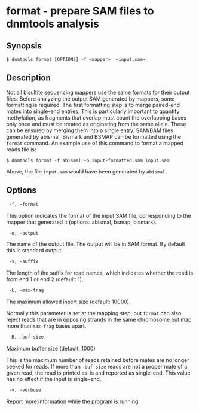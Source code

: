 # format - prepare SAM files to dnmtools analysis

## Synopsis

```shell
$ dnmtools format [OPTIONS] -f <mapper>  <input.sam>
```

## Description

Not all bisulfite sequencing mappers use the same formats for their
output files. Before analyzing the output SAM generated by mappers,
some formatting is required. The first formatting step is to merge
paired-end mates into single-end entries. This is particularly
important to quantify methylation, as fragments that overlap must
count the overlapping bases only once and must be treated as
originating from the same allele. These can be ensured by merging them
into a single entry.  SAM/BAM files generated by abismal, Bismark and
BSMAP can be formatted using the `format` command. An example use of
this command to format a mapped reads file is:

```shell
$ dnmtools format -f abismal -o input-formatted.sam input.sam
```

Above, the file `input.sam` would have been generated by `abismal`.

## Options

```txt
 -f, -format
```

This option indicates the format of the input SAM file, corresponding
to the mapper that generated it (options: abismal, bsmap, bismark).

```txt
 -o, -output
```

The name of the output file. The output will be in SAM format. By
default this is standard output.

```txt
 -s, -suffix
```

The length of the suffix for read names, which indicates whether the
read is from end 1 or end 2 (default: 1).

```txt
 -L, -max-frag
```

The maximum allowed insert size (default: 10000).

Normally this parameter is set at the mapping step, but `format` can
also reject reads that are in opposing strands in the same chromosome
but map more than `max-frag` bases apart.

```txt
 -B, -buf-size
```

Maximum buffer size (default: 1000)

This is the maximum number of reads retained before mates are no
longer seeked for reads. If more than `-buf-size` reads are not a
proper mate of a given read, the read is printed as-is and reported as
single-end. This value has no effect if the input is single-end.

```txt
 -v, -verbose
```

Report more information whlie the program is running.

